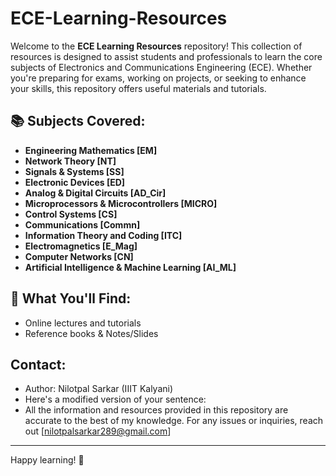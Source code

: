 # ECE-Learning-Resources

Welcome to the **ECE Learning Resources** repository! This collection of resources is designed to assist students and professionals to learn the core subjects of Electronics and Communications Engineering (ECE). Whether you're preparing for exams, working on projects, or seeking to enhance your skills, this repository offers useful materials and tutorials.

## 📚 Subjects Covered:
- **Engineering Mathematics [EM]**
- **Network Theory [NT]**
- **Signals & Systems [SS]**
- **Electronic Devices [ED]**
- **Analog & Digital Circuits [AD_Cir]**
- **Microprocessors & Microcontrollers [MICRO]**
- **Control Systems [CS]**
- **Communications [Commn]**
- **Information Theory and Coding [ITC]**
- **Electromagnetics [E_Mag]**
- **Computer Networks [CN]**
- **Artificial Intelligence & Machine Learning [AI_ML]**



## 🔧 What You'll Find:
- Online lectures and tutorials
- Reference books & Notes/Slides

## Contact:
- Author: Nilotpal Sarkar (IIIT Kalyani)
- Here's a modified version of your sentence:
- All the information and resources provided in this repository are accurate to the best of my knowledge. For any issues or inquiries, reach out [nilotpalsarkar289@gmail.com]


---

Happy learning! 🚀

